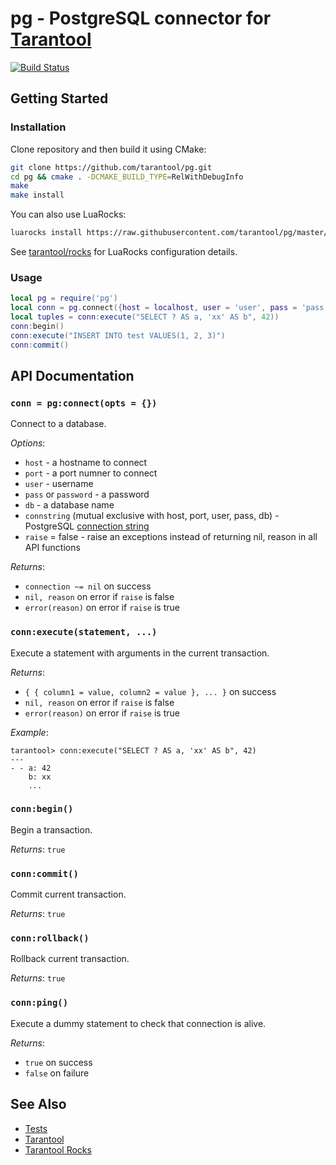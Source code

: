 # pg - PostgreSQL connector for [Tarantool][]

[![Build Status](https://travis-ci.org/tarantool/pg.png?branch=master)](https://travis-ci.org/tarantool/pg)

## Getting Started

### Installation

Clone repository and then build it using CMake:

``` bash
git clone https://github.com/tarantool/pg.git
cd pg && cmake . -DCMAKE_BUILD_TYPE=RelWithDebugInfo
make
make install
```

You can also use LuaRocks:

``` bash
luarocks install https://raw.githubusercontent.com/tarantool/pg/master/pg-scm-1.rockspec --local
```

See [tarantool/rocks][TarantoolRocks] for LuaRocks configuration details.

### Usage

``` lua
local pg = require('pg')
local conn = pg.connect({host = localhost, user = 'user', pass = 'pass', db = 'db'})
local tuples = conn:execute("SELECT ? AS a, 'xx' AS b", 42))
conn:begin()
conn:execute("INSERT INTO test VALUES(1, 2, 3)")
conn:commit()
```

## API Documentation

### `conn = pg:connect(opts = {})`

Connect to a database.

*Options*:

 - `host` - a hostname to connect
 - `port` - a port numner to connect
 - `user` - username
 - `pass` or `password` - a password
 - `db` - a database name
 - `connstring` (mutual exclusive with host, port, user, pass, db) - PostgreSQL
   [connection string][PQconnstring]
 - `raise` = false - raise an exceptions instead of returning nil, reason in
   all API functions

*Returns*:

 - `connection ~= nil` on success
 - `nil, reason` on error if `raise` is false
 - `error(reason)` on error if `raise` is true

### `conn:execute(statement, ...)`

Execute a statement with arguments in the current transaction.

*Returns*:
 - `{ { column1 = value, column2 = value }, ... }` on success
 - `nil, reason` on error if `raise` is false
 - `error(reason)` on error if `raise` is true

*Example*:
```
tarantool> conn:execute("SELECT ? AS a, 'xx' AS b", 42)
---
- - a: 42
    b: xx
    ...
```

### `conn:begin()`

Begin a transaction.

*Returns*: `true`

### `conn:commit()`

Commit current transaction.

*Returns*: `true`

### `conn:rollback()`

Rollback current transaction.

*Returns*: `true`

### `conn:ping()`

Execute a dummy statement to check that connection is alive.

*Returns*:

 - `true` on success
 - `false` on failure

## See Also

 * [Tests][]
 * [Tarantool][]
 * [Tarantool Rocks][TarantoolRocks]

[Tarantool]: http://github.com/tarantool/tarantool
[Tests]: https://github.com/tarantool/pg/tree/master/test
[PQconnstring]: http://www.postgresql.org/docs/9.4/static/libpq-connect.html#LIBPQ-CONNSTRING
[TarantoolRocks]: https://github.com/tarantool/rocks
